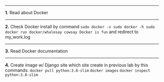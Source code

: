 ***
**1.** Read about Docker
***
**2.** Check Docker install by command `sudo docker -v sudo docker -h sudo docker run docker/whalesay cowsay Docker is fun` and redirect to my_work.log
***
**3.** Read Docker documentation
***
**4.** Create image w/ Django site which site create in previous lab by this commands: `docker pull python:3.8-slim` `docker images` `docker inspect python:3.8-slim` 
